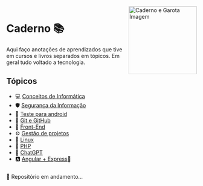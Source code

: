 <img src="Img/cadernoGifGarota.gif" alt="Caderno e Garota Imagem" width="180" align="right">

# Caderno 📚

Aqui faço anotações de aprendizados que tive em cursos e livros separados em tópicos. Em geral tudo voltado a tecnologia.

## Tópicos

- 💻 [Conceitos de Informática][6]
- 🛡  [Segurança da Informação][1] 
- 📱 [Teste para android][2]
- 🐙 [Git e GitHub][3]
- 🎨 [Front-End][4]
- ⚙️ [Gestão de projetos][5]
- 🐧 [Linux][8]
- 🐘 [PHP][7]
- 🤖 [ChatGPT][9]
- 🅰️ [Angular + Express][10]🚂

##

🚧 Repositório em andamento...

[1]: https://github.com/RafaelaBF/Caderno/tree/main/Seguranca%20da%20Informacao
[2]: https://github.com/RafaelaBF/Caderno/tree/main/Testes%20no%20Android
[3]: https://github.com/RafaelaBF/Caderno/tree/main/Git%20e%20GitHub
[4]: https://github.com/RafaelaBF/Caderno/tree/main/Front-End
[5]: https://github.com/RafaelaBF/Caderno/tree/main/Gestao%20de%20projetos
[6]: https://github.com/RafaelaBF/Caderno/tree/main/Conceitos%20de%20Inform%C3%A1tica
[7]: https://github.com/RafaelaBF/Caderno/tree/main/PHP
[8]: https://github.com/RafaelaBF/Caderno/tree/main/Linux
[9]: https://github.com/RafaelaBF/Caderno/tree/main/ChatGPT
[10]: https://github.com/RafaelaBF/Caderno/tree/main/Angular%2BExpress
